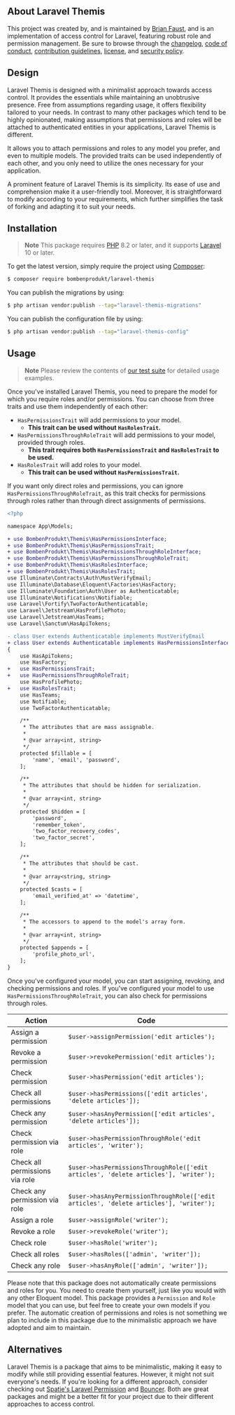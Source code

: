 ## About Laravel Themis

This project was created by, and is maintained by [Brian Faust](https://github.com/faustbrian), and is an implementation of access control for Laravel, featuring robust role and permission management. Be sure to browse through the [changelog](CHANGELOG.md), [code of conduct](.github/CODE_OF_CONDUCT.md), [contribution guidelines](.github/CONTRIBUTING.md), [license](LICENSE), and [security policy](.github/SECURITY.md).

## Design

Laravel Themis is designed with a minimalist approach towards access control. It provides the essentials while maintaining an unobtrusive presence. Free from assumptions regarding usage, it offers flexibility tailored to your needs. In contrast to many other packages which tend to be highly opinionated, making assumptions that permissions and roles will be attached to authenticated entities in your applications, Laravel Themis is different.

It allows you to attach permissions and roles to any model you prefer, and even to multiple models. The provided traits can be used independently of each other, and you only need to utilize the ones necessary for your application.

A prominent feature of Laravel Themis is its simplicity. Its ease of use and comprehension make it a user-friendly tool. Moreover, it is straightforward to modify according to your requirements, which further simplifies the task of forking and adapting it to suit your needs.

## Installation

> **Note**
> This package requires [PHP](https://www.php.net/) 8.2 or later, and it supports [Laravel](https://laravel.com/) 10 or later.

To get the latest version, simply require the project using [Composer](https://getcomposer.org/):

```bash
$ composer require bombenprodukt/laravel-themis
```

You can publish the migrations by using:

```bash
$ php artisan vendor:publish --tag="laravel-themis-migrations"
```

You can publish the configuration file by using:

```bash
$ php artisan vendor:publish --tag="laravel-themis-config"
```

## Usage

> **Note**
> Please review the contents of [our test suite](/src) for detailed usage examples.

Once you've installed Laravel Themis, you need to prepare the model for which you require roles and/or permissions. You can choose from three traits and use them independently of each other:

- `HasPermissionsTrait` will add permissions to your model.
  - **This trait can be used without `HasRolesTrait`.**
- `HasPermissionsThroughRoleTrait` will add permissions to your model, provided through roles.
  - **This trait requires both `HasPermissionsTrait` and `HasRolesTrait` to be used.**
- `HasRolesTrait` will add roles to your model.
  - **This trait can be used without `HasPermissionsTrait`.**

If you want only direct roles and permissions, you can ignore `HasPermissionsThroughRoleTrait`, as this trait checks for permissions through roles rather than through direct assignments of permissions.

```diff
<?php

namespace App\Models;

+ use BombenProdukt\Themis\HasPermissionsInterface;
+ use BombenProdukt\Themis\HasPermissionsTrait;
+ use BombenProdukt\Themis\HasPermissionsThroughRoleInterface;
+ use BombenProdukt\Themis\HasPermissionsThroughRoleTrait;
+ use BombenProdukt\Themis\HasRolesInterface;
+ use BombenProdukt\Themis\HasRolesTrait;
use Illuminate\Contracts\Auth\MustVerifyEmail;
use Illuminate\Database\Eloquent\Factories\HasFactory;
use Illuminate\Foundation\Auth\User as Authenticatable;
use Illuminate\Notifications\Notifiable;
use Laravel\Fortify\TwoFactorAuthenticatable;
use Laravel\Jetstream\HasProfilePhoto;
use Laravel\Jetstream\HasTeams;
use Laravel\Sanctum\HasApiTokens;

- class User extends Authenticatable implements MustVerifyEmail
+ class User extends Authenticatable implements HasPermissionsInterface, HasPermissionsThroughRoleInterface, HasRolesInterface, MustVerifyEmail
{
    use HasApiTokens;
    use HasFactory;
+   use HasPermissionsTrait;
+   use HasPermissionsThroughRoleTrait;
    use HasProfilePhoto;
+   use HasRolesTrait;
    use HasTeams;
    use Notifiable;
    use TwoFactorAuthenticatable;

    /**
     * The attributes that are mass assignable.
     *
     * @var array<int, string>
     */
    protected $fillable = [
        'name', 'email', 'password',
    ];

    /**
     * The attributes that should be hidden for serialization.
     *
     * @var array<int, string>
     */
    protected $hidden = [
        'password',
        'remember_token',
        'two_factor_recovery_codes',
        'two_factor_secret',
    ];

    /**
     * The attributes that should be cast.
     *
     * @var array<string, string>
     */
    protected $casts = [
        'email_verified_at' => 'datetime',
    ];

    /**
     * The accessors to append to the model's array form.
     *
     * @var array<int, string>
     */
    protected $appends = [
        'profile_photo_url',
    ];
}
```

Once you've configured your model, you can start assigning, revoking, and checking permissions and roles. If you've configured your model to use `HasPermissionsThroughRoleTrait`, you can also check for permissions through roles.

| Action                         | Code                                                                                  |
| ------------------------------ | ------------------------------------------------------------------------------------- |
| Assign a permission            | `$user->assignPermission('edit articles');`                                           |
| Revoke a permission            | `$user->revokePermission('edit articles');`                                           |
| Check permission               | `$user->hasPermission('edit articles');`                                              |
| Check all permissions          | `$user->hasPermissions(['edit articles', 'delete articles']);`                        |
| Check any permission           | `$user->hasAnyPermission(['edit articles', 'delete articles']);`                      |
| Check permission via role      | `$user->hasPermissionThroughRole('edit articles', 'writer');`                         |
| Check all permissions via role | `$user->hasPermissionsThroughRole(['edit articles', 'delete articles'], 'writer');`   |
| Check any permission via role  | `$user->hasAnyPermissionThroughRole(['edit articles', 'delete articles'], 'writer');` |
| Assign a role                  | `$user->assignRole('writer');`                                                        |
| Revoke a role                  | `$user->revokeRole('writer');`                                                        |
| Check role                     | `$user->hasRole('writer');`                                                           |
| Check all roles                | `$user->hasRoles(['admin', 'writer']);`                                               |
| Check any role                 | `$user->hasAnyRole(['admin', 'writer']);`                                             |

Please note that this package does not automatically create permissions and roles for you. You need to create them yourself, just like you would with any other Eloquent model. This package provides a `Permission` and `Role` model that you can use, but feel free to create your own models if you prefer. The automatic creation of permissions and roles is not something we plan to include in this package due to the minimalistic approach we have adopted and aim to maintain.

## Alternatives

Laravel Themis is a package that aims to be minimalistic, making it easy to modify while still providing essential features. However, it might not suit everyone's needs. If you're looking for a different approach, consider checking out [Spatie's Laravel Permission](https://github.com/spatie/laravel-permission) and [Bouncer](https://github.com/JosephSilber/bouncer). Both are great packages and might be a better fit for your project due to their different approaches to access control.
